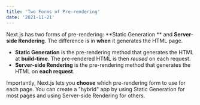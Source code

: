 ```yaml
---
title: 'Two Forms of Pre-rendering'
date: '2021-11-21'
---
```


Next.js has two forms of pre-rendering: **Static Generation ** and **Server-side Rendering**. The difference is in **when** it generates the HTML page.

- **Static Generation** is the pre-rendering method that generates the HTML at **build-time**. The pre-rendered HTML is then _reused_ on each request.
- **Server-side Rendering** is the pre-rendering method that generates the HTML on **each request**.

Importantly, Next.js lets you **choose** which pre-rendering form to use for each page. You can create a "hybrid" app by using Static Generation for most pages and using Server-side Rendering for others.
